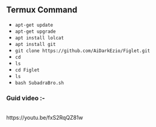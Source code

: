 <h2>Termux Command</h2>


- ```apt-get update``` </br>
- ```apt-get upgrade``` </br>
- ```apt install lolcat``` </br>
- ```apt install git``` </br>
- ```git clone https://github.com/AiDarkEzio/Figlet.git``` </br>
- ```cd``` </br>
- ```ls``` </br>
- ```cd Figlet``` </br>
- ```ls``` </br>
- ```bash SubadraBro.sh``` </br>

<h3>Guid video :-</h3></br> https://youtu.be/fxS2RqQZ81w
